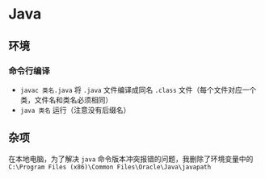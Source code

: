 # Java


## 环境
### 命令行编译
* `javac 类名.java` 将 `.java` 文件编译成同名 `.class` 文件（每个文件对应一个类，文件名和类名必须相同）
* `java 类名` 运行（注意没有后缀名）

## 杂项
在本地电脑，为了解决 `java` 命令版本冲突报错的问题，我删除了环境变量中的 `C:\Program Files (x86)\Common Files\Oracle\Java\javapath`
